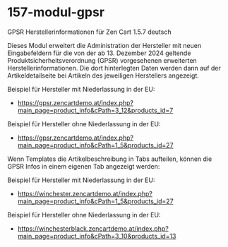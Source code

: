 # 157-modul-gpsr
GPSR Herstellerinformationen für Zen Cart 1.5.7 deutsch

Dieses Modul erweitert die Administration der Hersteller mit neuen Eingabefeldern für die von der ab 13. Dezember 2024 geltende Produktsicherheitsverordnung (GPSR) vorgesehenen erweiterten Herstellerinformationen.
Die dort hinterlegten Daten werden dann auf der Artikeldetailseite bei Artikeln des jeweiligen Herstellers angezeigt.

Beispiel für Hersteller mit Niederlassung in der EU:
* https://gpsr.zencartdemo.at/index.php?main_page=product_info&cPath=3_12&products_id=7

Beispiel für Hersteller ohne Niederlassung in der EU:
* https://gpsr.zencartdemo.at/index.php?main_page=product_info&cPath=1_5&products_id=27

Wenn Templates die Artikelbeschreibung in Tabs aufteilen, können die GPSR Infos in einem eigenen Tab angezeigt werden:

Beispiel für Hersteller mit Niederlassung in der EU:
* https://winchester.zencartdemo.at/index.php?main_page=product_info&cPath=1_5&products_id=27

Beispiel für Hersteller ohne Niederlassung in der EU:
* https://winchesterblack.zencartdemo.at/index.php?main_page=product_info&cPath=3_10&products_id=13
